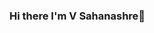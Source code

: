 ### Hi there I'm V Sahanashre👋

<!--
**Sahanashre-V/Sahanashre-V** is a ✨ _special_ ✨ repository because its `README.md` (this file) appears on your GitHub profile.

Here are some ideas to get you started:

- 🌱 I’m currently learning React
- 👯 I’m looking to collaborate on web development
- 💬 Ask me about Front-end-web-development
- 📫 How to reach me: linkedin @Sahanashre V  mail to sahanashre.v@kalvium.community
-->
